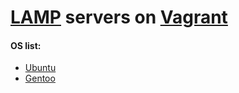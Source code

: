 # [LAMP](https://en.wikipedia.org/wiki/LAMP_(software_bundle)) servers on [Vagrant](https://en.wikipedia.org/wiki/Vagrant_(software))

#### OS list:
- [Ubuntu](ubuntu)
- [Gentoo](gentoo)
